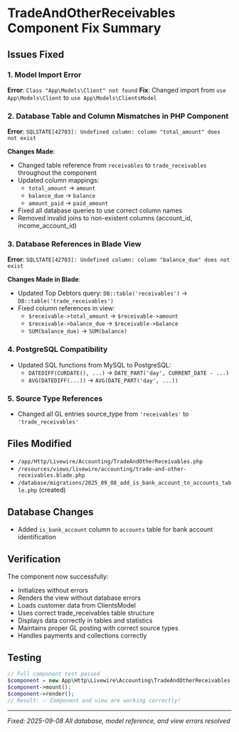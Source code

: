 # TradeAndOtherReceivables Component Fix Summary

## Issues Fixed

### 1. Model Import Error
**Error**: `Class "App\Models\Client" not found`
**Fix**: Changed import from `use App\Models\Client` to `use App\Models\ClientsModel`

### 2. Database Table and Column Mismatches in PHP Component
**Error**: `SQLSTATE[42703]: Undefined column: column "total_amount" does not exist`

**Changes Made**:
- Changed table reference from `receivables` to `trade_receivables` throughout the component
- Updated column mappings:
  - `total_amount` → `amount`
  - `balance_due` → `balance`
  - `amount_paid` → `paid_amount`
- Fixed all database queries to use correct column names
- Removed invalid joins to non-existent columns (account_id, income_account_id)

### 3. Database References in Blade View
**Error**: `SQLSTATE[42703]: Undefined column: column "balance_due" does not exist`

**Changes Made in Blade**:
- Updated Top Debtors query: `DB::table('receivables')` → `DB::table('trade_receivables')`
- Fixed column references in view:
  - `$receivable->total_amount` → `$receivable->amount`
  - `$receivable->balance_due` → `$receivable->balance`
  - `SUM(balance_due)` → `SUM(balance)`

### 4. PostgreSQL Compatibility
- Updated SQL functions from MySQL to PostgreSQL:
  - `DATEDIFF(CURDATE(), ...)` → `DATE_PART('day', CURRENT_DATE - ...)`
  - `AVG(DATEDIFF(...))` → `AVG(DATE_PART('day', ...))`

### 5. Source Type References
- Changed all GL entries source_type from `'receivables'` to `'trade_receivables'`

## Files Modified
- `/app/Http/Livewire/Accounting/TradeAndOtherReceivables.php`
- `/resources/views/livewire/accounting/trade-and-other-receivables.blade.php`
- `/database/migrations/2025_09_08_add_is_bank_account_to_accounts_table.php` (created)

## Database Changes
- Added `is_bank_account` column to `accounts` table for bank account identification

## Verification
The component now successfully:
- Initializes without errors
- Renders the view without database errors
- Loads customer data from ClientsModel
- Uses correct trade_receivables table structure
- Displays data correctly in tables and statistics
- Maintains proper GL posting with correct source types
- Handles payments and collections correctly

## Testing
```php
// Full component test passed
$component = new App\Http\Livewire\Accounting\TradeAndOtherReceivables();
$component->mount();
$component->render();
// Result: ✅ Component and view are working correctly!
```

---
*Fixed: 2025-09-08*
*All database, model reference, and view errors resolved*